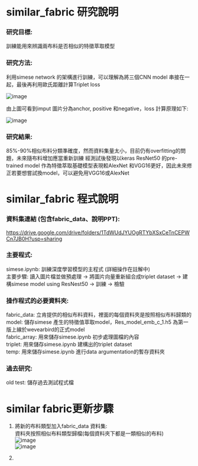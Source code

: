 # similar_fabric 研究說明

### 研究目標:  
訓練能用來辨識兩布料是否相似的特徵萃取模型

### 研究方法:  
利用simese network 的架構進行訓練，可以理解為將三個CNN model 串接在一起，最後再利用歐氏距離計算Triplet loss  
  
![image](https://user-images.githubusercontent.com/86472351/153794971-e409a701-dd05-4d8f-95f8-1b9e0c3a1a6a.png)
  
由上圖可看到imput 圖片分為anchor, positive 和negative，loss 計算原理如下:  
  
![image](https://user-images.githubusercontent.com/86472351/153796035-ed101d2c-4b3f-48af-b07a-59acd86e48bc.png)  
  
### 研究結果: 
85%-90%相似布料分類準確度，然而資料集量太小，目前仍有overfitting的問題，未來隨布料增加應當重新訓練
經測試後發現以keras ResNet50 的pre-trained model 作為特徵萃取基礎模型表現較AlexNet 和VGG16更好，因此未來修正若要想嘗試換model，可以避免用VGG16或AlexNet

  
    
# similar_fabric 程式說明

### 資料集連結 (包含fabric_data、說明PPT):  
https://drive.google.com/drive/folders/1TdWUdJYUOgRTYbXSxCeTnCEPWCn7JB0H?usp=sharing

### 主要程式:  
simese.ipynb: 訓練深度學習模型的主程式 (詳細操作在註解中)  
主要步驟: 讀入圖片檔並做預處理 -> 將圖片向量重新組合成triplet dataset -> 建構simese model using ResNest50 -> 訓練 -> 檢驗  

### 操作程式的必要資料夾:  
fabric_data: 立肯提供的相似布料資料，裡面的每個資料夾是按照相似布料歸類的  
model: 儲存simese 產生的特徵值萃取model，Res_model_emb_c_1.h5 為第一版上線於wevearbird的正式model  
fabric_array: 用來儲存simese.ipynb 初步處理圖檔的內容  
triplet: 用來儲存simese.ipynb 建構出的triplet dataset  
temp: 用來儲存simese.ipynb 進行data argumentation的暫存資料夾  

### 過去研究:  
old test: 儲存過去測試程式檔
  
  
# similar fabric更新步驟
1. 將新的布料類型加入fabric_data 資料集:  
資料夾按照相似布料類型歸檔(每個資料夾下都是一類相似的布料)  
![image](https://user-images.githubusercontent.com/86472351/153983251-e412270a-1cb9-4275-bced-f755b3b5ca3c.png)  
![image](https://user-images.githubusercontent.com/86472351/153983698-5057908c-d1da-4690-b70e-55caa33c5f34.png)  

2.



